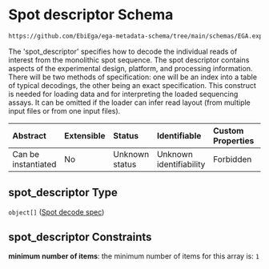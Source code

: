 # Spot descriptor Schema

```txt
https://github.com/EbiEga/ega-metadata-schema/tree/main/schemas/EGA.experiment.json#/properties/experiment_type_specifications/properties/sequencing_experiment/properties/spot_descriptor
```

The 'spot_descriptor' specifies how to decode the individual reads of interest from the monolithic spot sequence. The spot descriptor contains aspects of the experimental design, platform, and processing information. There will be two methods of specification: one will be an index into a table of typical decodings, the other being an exact specification. This construct is needed for loading data and for interpreting the loaded sequencing assays. It can be omitted if the loader can infer read layout (from multiple input files or from one input files).

| Abstract            | Extensible | Status         | Identifiable            | Custom Properties | Additional Properties | Access Restrictions | Defined In                                                                |
| :------------------ | :--------- | :------------- | :---------------------- | :---------------- | :-------------------- | :------------------ | :------------------------------------------------------------------------ |
| Can be instantiated | No         | Unknown status | Unknown identifiability | Forbidden         | Forbidden             | none                | [EGA.experiment.json*](../out/EGA.experiment.json "open original schema") |

## spot_descriptor Type

`object[]` ([Spot decode spec](ega-12-definitions-spot-descriptor-spot-decode-spec.md))

## spot_descriptor Constraints

**minimum number of items**: the minimum number of items for this array is: `1`
